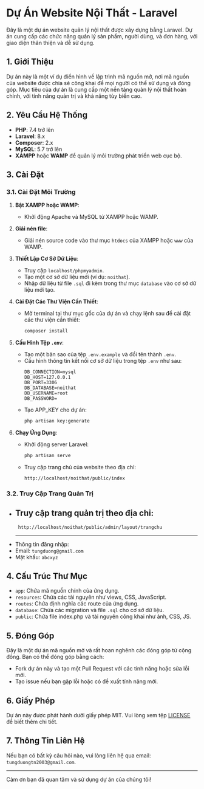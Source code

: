 # Dự Án Website Nội Thất - Laravel

Đây là một dự án website quản lý nội thất được xây dựng bằng Laravel. Dự án cung cấp các chức năng quản lý sản phẩm, người dùng, và đơn hàng, với giao diện thân thiện và dễ sử dụng.

## 1. Giới Thiệu

Dự án này là một ví dụ điển hình về lập trình mã nguồn mở, nơi mã nguồn của website được chia sẻ công khai để mọi người có thể sử dụng và đóng góp. Mục tiêu của dự án là cung cấp một nền tảng quản lý nội thất hoàn chỉnh, với tính năng quản trị và khả năng tùy biến cao.

## 2. Yêu Cầu Hệ Thống

- **PHP**: 7.4 trở lên
- **Laravel**: 8.x
- **Composer**: 2.x
- **MySQL**: 5.7 trở lên
- **XAMPP** hoặc **WAMP** để quản lý môi trường phát triển web cục bộ.

## 3. Cài Đặt

### 3.1. Cài Đặt Môi Trường

1. **Bật XAMPP hoặc WAMP**:
   - Khởi động Apache và MySQL từ XAMPP hoặc WAMP.

2. **Giải nén file**:
   - Giải nén source code vào thư mục `htdocs` của XAMPP hoặc `www` của WAMP.

3. **Thiết Lập Cơ Sở Dữ Liệu**:
   - Truy cập `localhost/phpmyadmin`.
   - Tạo một cơ sở dữ liệu mới (ví dụ: `noithat`).
   - Nhập dữ liệu từ file `.sql` đi kèm trong thư mục `database` vào cơ sở dữ liệu mới tạo.

4. **Cài Đặt Các Thư Viện Cần Thiết**:
   - Mở terminal tại thư mục gốc của dự án và chạy lệnh sau để cài đặt các thư viện cần thiết:
     ```bash
     composer install
     ```

5. **Cấu Hình Tệp `.env`**:
   - Tạo một bản sao của tệp `.env.example` và đổi tên thành `.env`.
   - Cấu hình thông tin kết nối cơ sở dữ liệu trong tệp `.env` như sau:
     ```
     DB_CONNECTION=mysql
     DB_HOST=127.0.0.1
     DB_PORT=3306
     DB_DATABASE=noithat
     DB_USERNAME=root
     DB_PASSWORD=
     ```
   - Tạo APP_KEY cho dự án:
     ```bash
     php artisan key:generate
     ```

6. **Chạy Ứng Dụng**:
   - Khởi động server Laravel:
     ```bash
     php artisan serve
     ```
   - Truy cập trang chủ của website theo địa chỉ:
     ```
     http://localhost/noithat/public/index
     ```

### 3.2. Truy Cập Trang Quản Trị

- Truy cập trang quản trị theo địa chỉ:
  ---
       http://localhost/noithat/public/admin/layout/trangchu
  ---
- Thông tin đăng nhập:
- Email: `tungduong@gmail.com`
- Mật khẩu: `abcxyz`

## 4. Cấu Trúc Thư Mục

- `app`: Chứa mã nguồn chính của ứng dụng.
- `resources`: Chứa các tài nguyên như views, CSS, JavaScript.
- `routes`: Chứa định nghĩa các route của ứng dụng.
- `database`: Chứa các migration và file `.sql` cho cơ sở dữ liệu.
- `public`: Chứa file index.php và tài nguyên công khai như ảnh, CSS, JS.

## 5. Đóng Góp

Đây là một dự án mã nguồn mở và rất hoan nghênh các đóng góp từ cộng đồng. Bạn có thể đóng góp bằng cách:

- Fork dự án này và tạo một Pull Request với các tính năng hoặc sửa lỗi mới.
- Tạo issue nếu bạn gặp lỗi hoặc có đề xuất tính năng mới.

## 6. Giấy Phép

Dự án này được phát hành dưới giấy phép MIT. Vui lòng xem tệp [LICENSE](LICENSE) để biết thêm chi tiết.

## 7. Thông Tin Liên Hệ

Nếu bạn có bất kỳ câu hỏi nào, vui lòng liên hệ qua email: `tungduongtn2003@gmail.com`.

---

Cảm ơn bạn đã quan tâm và sử dụng dự án của chúng tôi!

